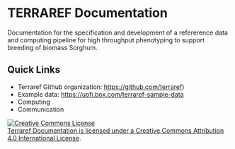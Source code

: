 TERRAREF Documentation
=======

Documentation for the specification and development of a 
refererence data and computing pipeline for high throughput phenotyping to support breeding of biomass Sorghum.

## Quick Links

* Terraref Github organization: https://github.com/terraref)
* Example data: https://uofi.box.com/terraref-sample-data 
* Computing
* Communication


<a rel="license" href="http://creativecommons.org/licenses/by/4.0/"><img alt="Creative Commons License" style="border-width:0" src="https://i.creativecommons.org/l/by/4.0/88x31.png" /><br/><span xmlns:dct="http://purl.org/dc/terms/" property="dct:title">Terraref Documentation</span> is licensed under a <a rel="license" href="http://creativecommons.org/licenses/by/4.0/">Creative Commons Attribution 4.0 International License</a>.